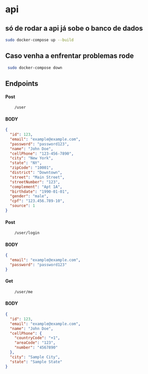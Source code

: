# api
## só de rodar a api já sobe o banco de dados
```bash
sudo docker-compose up --build
```
## Caso venha a enfrentar problemas rode 

```bash
 sudo docker-compose down

```

## Endpoints

#### Post

```bash
    /user

```
#### BODY

```JSON
{
  "id": 123,
  "email": "example@example.com",
  "password": "password123",
  "name": "John Doe",
  "cellPhone": "123-456-7890",
  "city": "New York",
  "state": "NY",
  "zipCode": "10001",
  "district": "Downtown",
  "street": "Main Street",
  "streetNumber": "123",
  "complement": "Apt 1A",
  "birthdate": "1990-01-01",
  "gender": "male",
  "cpf": "123.456.789-10",
  "source": 1
}

```
#### Post

```bash
    /user/login

```
#### BODY

```JSON
{
  "email": "example@example.com",
  "password": "password123"
}

```
#### Get

```bash
    /user/me

```
#### BODY

```JSON
{
  "id": 123,
  "email": "example@example.com",
  "name": "John Doe",
  "cellPhone": {
    "countryCode": "+1",
    "areaCode": "123",
    "number": "4567890"
  },
  "city": "Sample City",
  "state": "Sample State"
}


```


